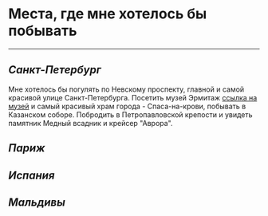 # **Места, где мне хотелось бы побывать**

---

## __*Санкт-Петербург*__
Мне хотелось бы погулять по Невскому проспекту, главной и самой красивой улице Санкт-Петербурга. Посетить музей Эрмитаж [ссылка на музей](https://ermitazh.org/?_openstat=ZGlyZWN0LnlhbmRleC5ydTszNjIxNTkzOTs2MDA4NjA3NjE3O3lhbmRleC5ieTpwcmVtaXVt&yclid=11415982593647312895) и самый красивый храм города - Спаса-на-крови, побывать в Казанском соборе. Побродить в Петропавловской крепости и увидеть памятник Медный всадник и крейсер "Аврора".

## __*Париж*__


## __*Испания*__


## __*Мальдивы*__
